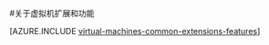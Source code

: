 <properties
 pageTitle="虚拟机扩展和功能 | Azure"
 description="了解可为 Azure 虚拟机提供哪些扩展，这些虚拟机扩展按它们提供或改进的功能进行分组。"
 services="virtual-machines-linux"
 documentationCenter=""
 authors="squillace"
 manager="timlt"
 editor=""
 tags="azure-service-management,azure-resource-manager"/>

<tags
 	ms.service="virtual-machines-linux"
 	ms.date="08/23/2016"
 	wacn.date="10/25/2016"/>

#关于虚拟机扩展和功能

[AZURE.INCLUDE [virtual-machines-common-extensions-features](../../includes/virtual-machines-common-extensions-features.md)]

<!---HONumber=Mooncake_0118_2016-->